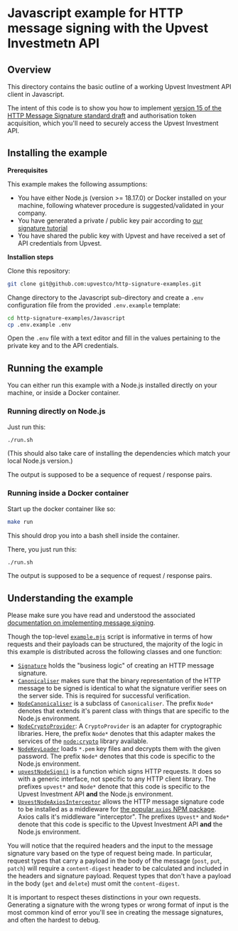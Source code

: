# Javascript example for HTTP message signing with the Upvest Investmetn API

## Overview

This directory contains the basic outline of a working
Upvest Investment API client in Javascript.

The intent of this code is to show you how to implement [version 15 of the
HTTP Message Signature standard draft](https://datatracker.ietf.org/doc/html/draft-ietf-httpbis-message-signatures-15)
and authorisation token acquisition, which you'll need to securely access
the Upvest Investment API.


## Installing the example

**Prerequisites**

This example makes the following assumptions:

- You have either Node.js (version >= 18.17.0) or Docker
  installed on your machine, following whatever procedure is 
  suggested/validated in your company.
- You have generated a private / public key pair according to 
  [our signature tutorial](https://docs.upvest.co/tutorials/implementing_http_signatures_v15#ecdsa)
- You have shared the public key with Upvest and have
  received a set of API credentials from Upvest.

**Installion steps**

Clone this repository:

```sh
git clone git@github.com:upvestco/http-signature-examples.git
```

Change directory to the Javascript sub-directory and create
a `.env` configuration file from the provided `.env.example` template:

```sh
cd http-signature-examples/Javascript
cp .env.example .env
```

Open the `.env` file with a text editor and fill in the values pertaining
to the private key and to the API credentials.


## Running the example

You can either run this example with a Node.js installed directly on your
machine, or inside a Docker container.

### Running directly on Node.js

Just run this:

```sh
./run.sh
```

(This should also take care of installing the dependencies which match your local Node.js version.)

The output is supposed to be a sequence of request / response pairs.

### Running inside a Docker container

Start up the docker container like so:

```sh
make run
```

This should drop you into a bash shell inside the container.

There, you just run this:

```sh
./run.sh
```

The output is supposed to be a sequence of request / response pairs.


## Understanding the example

Please make sure you have read and understood the associated
[documentation on implementing message
signing](https://docs.upvest.co/tutorials/implementing_http_signatures_v15).

Though the top-level [`example.mjs`](./example.mjs) script is informative in terms of how
requests and their payloads can be structured, the majority of the logic
in this example is distributed across the following classes and one function:

- [`Signature`](./Signature.mjs') holds the "business logic" of creating an HTTP message signature.
- [`Canonicaliser`](./Canonicaliser.mjs') makes sure that the binary representation of the HTTP message to be signed is identical to what the signature verifier sees on the server side. This is required for successful verification.
- [`NodeCanonicaliser`](./UpvestNodeSigner.mjs') is a subclass of `Canonicaliser`. The prefix `Node*` denotes that extends it's parent class with things that are specific to the Node.js environment.
- [`NodeCryptoProvider`](./UpvestNodeSigner.mjs'): A `CryptoProvider` is an adapter for cryptographic libraries. Here, the prefix `Node*` denotes that this adapter makes the services of the [`node:crypto`](https://nodejs.org/docs/latest-v20.x/api/crypto.html) library available.
- [`NodeKeyLoader`](./NodeKeyLoader.mjs') loads `*.pem` key files and decrypts them with the given password. The prefix `Node*` denotes that this code is specific to the Node.js environment.
- [`upvestNodeSign()`](./UpvestNodeSigner.mjs') is a function which signs HTTP requests. It does so with a generic interface, not specific to any HTTP client library. The prefixes `upvest*` and `Node*` denote that this code is specific to the Upvest Investment API **and** the Node.js environment.
- [`UpvestNodeAxiosInterceptor`](./UpvestNodeAxiosInterceptor.mjs') allows the HTTP message signature code to be installed as a middleware for [the popular `axios` NPM package](https://www.npmjs.com/package/axios). Axios calls it's middleware "interceptor". The prefixes `Upvest*` and `Node*` denote that this code is specific to the Upvest Investment API **and** the Node.js environment.

You will notice that the required headers and the input to the message
signature vary based on the type of request being made. In
particular, request types that carry a payload in the body of the
message (`post`, `put`, `patch`) will require a `content-digest`
header to be calculated and included in the headers and signature
payload. Request types that don't have a payload in the body (`get`
and `delete`) must omit the `content-digest`.

It is important to respect theses distinctions in your own requests.
Generating a signature with the wrong types or wrong format of input
is the most common kind of error you'll see in creating the message
signatures, and often the hardest to debug.
